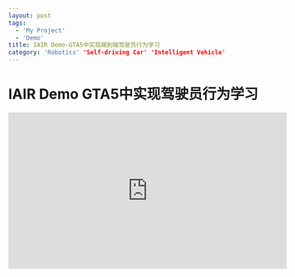 ```yaml
---
layout: post
tags:
  - 'My Project'
  - 'Demo'
title: IAIR Demo-GTA5中实现端到端驾驶员行为学习
category: 'Robotics' 'Self-driving Car' 'Intelligent Vehicle'
---
```

# IAIR Demo GTA5中实现驾驶员行为学习
<iframe width="560" height="315" src="https://www.youtube.com/embed/RGBe8f6wQ6M" frameborder="0" allowfullscreen></iframe>




